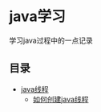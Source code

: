 # java学习
学习java过程中的一点记录
## 目录
- [java线程](https://github.com/andyChenAn/java-study/tree/master/thread/README.md)
  - [如何创建java线程](https://github.com/andyChenAn/java-study/tree/master/thread/createThread.md)

